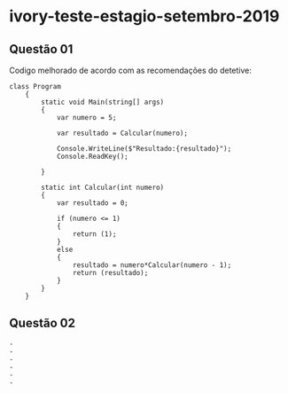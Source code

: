 # ivory-teste-estagio-setembro-2019


## Questão 01

Codigo melhorado de acordo com as recomendações do detetive:

```
class Program
    {
        static void Main(string[] args)
        {
            var numero = 5;

            var resultado = Calcular(numero);

            Console.WriteLine($"Resultado:{resultado}");
            Console.ReadKey();

        }

        static int Calcular(int numero)
        {
            var resultado = 0;

            if (numero <= 1)
            {
                return (1);
            }
            else
            {
                resultado = numero*Calcular(numero - 1);
                return (resultado);
            }
        }
    }
```

## Questão 02

```
-
-
-
-
-
-
```


